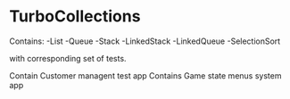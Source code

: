 # TurboCollections
 Contains:
 -List
 -Queue
 -Stack
 -LinkedStack
 -LinkedQueue
 -SelectionSort
 
 with corresponding set of tests.
 
 Contain Customer managent test app
 Contains Game state menus system app
